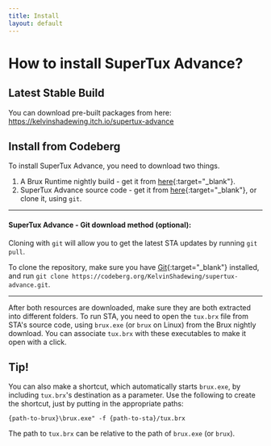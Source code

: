 ```yaml
---
title: Install
layout: default
---
```


# How to install SuperTux Advance?

## Latest Stable Build

You can download pre-built packages from here: https://kelvinshadewing.itch.io/supertux-advance

## Install from Codeberg

To install SuperTux Advance, you need to download two things.

1. A Brux Runtime nightly build - get it from [here](http://kelvinshadewing.net/dl/brux-nightly.zip){:target="_blank"}.
2. SuperTux Advance source code - get it from [here](https://codeberg.org/KelvinShadewing/supertux-advance/archive/main.zip){:target="_blank"}, or clone it, using `git`.

---

#### SuperTux Advance - Git download method (optional):

Cloning with `git` will allow you to get the latest STA updates by running `git pull`.

To clone the repository, make sure you have [Git](https://git-scm.com/){:target="_blank"} installed, and run `git clone https://codeberg.org/KelvinShadewing/supertux-advance.git`.

---

After both resources are downloaded, make sure they are both extracted into different folders. To run STA, you need to open the `tux.brx` file from STA's source code, using `brux.exe` (or `brux` on Linux) from the Brux nightly download. You can associate `tux.brx` with these executables to make it open with a click.

## Tip!

You can also make a shortcut, which automatically starts `brux.exe`, by including `tux.brx`'s destination as a parameter. Use the following to create the shortcut, just by putting in the appropriate paths:

`{path-to-brux}\brux.exe" -f {path-to-sta}/tux.brx`

The path to `tux.brx` can be relative to the path of `brux.exe` (or `brux`).
